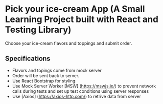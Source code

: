 # Pick your ice-cream App (A Small Learning Project built with React and Testing Library)

Choose your ice-cream flavors and toppings and submit order.

## Specifications

- Flavors and topings come from mock server
- Order will be sent back to server.
- Use React Bootstrap for styling
- Use Mock Server Worker [MSW] (https://mswjs.io/) to prevent network calls during tests and set up test conditions using server responses
- Use [Axios] (https://axios-http.com/) to retrive data from server
